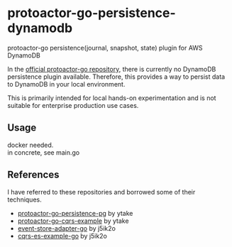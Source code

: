# protoactor-go-persistence-dynamodb
protoactor-go persistence(journal, snapshot, state) plugin for AWS DynamoDB

In the [official protoactor-go repository](https://github.com/asynkron/protoactor-go), there is currently no DynamoDB persistence plugin available. Therefore, this provides a way to persist data to DynamoDB in your local environment. 

This is primarily intended for local hands-on experimentation and is not suitable for enterprise production use cases.

## Usage
docker needed.  
in concrete, see main.go

## References
I have referred to these repositories and borrowed some of their techniques.
- [protoactor-go-persistence-pg](https://github.com/ytake/protoactor-go-persistence-pg) by ytake
- [protoactor-go-cqrs-example](https://github.com/ytake/protoactor-go-cqrs-example) by ytake
- [event-store-adapter-go](https://github.com/j5ik2o/event-store-adapter-go) by j5ik2o
- [cqrs-es-example-go](https://github.com/j5ik2o/cqrs-es-example-go) by j5ik2o


